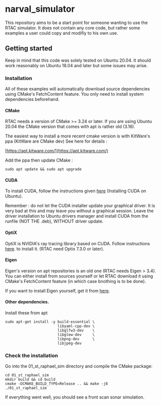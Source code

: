 # narval_simulator

This repository aims to be a start point for someone wanting to use the RTAC
simulator. It does not contain any core code, but rather some examples a user
could copy and  modifiy to his own use.

## Getting started

Keep in mind that this code was solely tested on Ubuntu 20.04. It should work
reasonably on Ubuntu 18.04 and later but some issues may arise.

### Installation

All of these examples will automatically download source dependencies using
CMake's FetchContent feature. You only need to install system dependencies
beforehand.

#### CMake

RTAC needs a version of CMake >= 3.24 or later. If you are using Ubuntu 20.04
the CMake version that comes with apt is rather old (3.16).

The easiest way to install a more recent cmake version is with KitWare's ppa
(KitWare are CMake dev) See here for details :

[https://apt.kitware.com/](https://apt.kitware.com/)

Add the ppa then update CMake :

```
sudo apt update && sudo apt upgrade
```

#### CUDA

To install CUDA, follow the instructions given
[here](https://github.com/ENSTABretagneRobotics/rtac_base) (Installing CUDA on
Ubuntu).

Remember : do not let the CUDA installer update your graphical driver. It is
very bad at this and may leave you without a graphical session. Leave the driver
installation to Ubuntu drivers manager and install CUDA from the runfile (NOT
THE .deb), WITHOUT driver update.

#### OptiX

OptiX is NVIDIA's ray tracing library based on CUDA. Follow instructions
[here](https://github.com/ENSTABretagneRobotics/rtac_base).  to install it.
(RTAC need Optix 7.3.0 or later).

#### Eigen

Eigen's version on apt repositories is an old one (RTAC needs Eigen > 3.4). You
can either install from sources yourself or let RTAC download it using CMake's
FetchContent feature (in which case bnothing is to be done).

If you want to install Eigen yourself, get it from
[here](https://gitlab.com/libeigen/eigen).

#### Other dependencies.

Install these from apt

```
sudo apt-get install -y build-essential \
                        libyaml-cpp-dev \
                        libglfw3-dev    \
                        libglew-dev     \
                        libpng-dev      \
                        libjpeg-dev
```

### Check the installation

Go into the 01_st_raphael_sim directory and compile the CMake package:

```
cd 01_st_raphael_sim
mkdir build && cd build
cmake -DCMAKE_BUILD_TYPE=Release .. && make -j8
./01_st_raphael_sim
```
If everything went well, you should see a front scan sonar simulation.


